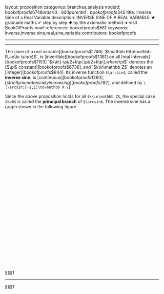 layout: proposition
categories: branches,analysis
nodeid: bookofproofs$6748
orderid: 900
parentid: bookofproofs$346
title: Inverse Sine of a Real Variable
description: INVERSE SINE OF A REAL VARIABLE ★ graduate maths ✔ step by step ✚ by the axiomatic method ➜ visit BookOfProofs now!
references: bookofproofs$581
keywords: inverse,inverse sine,real,sine,variable
contributors: bookofproofs

---


---

The [sine of a real variable][bookofproofs$1746] `$\mathbb R\to\mathbb R,~x\to \sin(x)$`, is [invertible][bookofproofs$1381] on all [real intervals][bookofproofs$1153] `$x\in[-\pi/2+k\pi,\pi/2+k\pi],$` where `$\pi$` denotes the [$\pi$ constant][bookofproofs$6738], and `$k\in\mathbb Z$` denotes an [integer][bookofproofs$844].
Its inverse function `$\arcsin$`, called the **inverse sine**, is [continuous][bookofproofs$1260], [strictly monotonically increasing][bookofproofs$282], and defined by
`\[\arcsin:[-1,1]\to\mathbb R.\]`

Since the above proposition holds for all `$k\in\mathbb Z$`, the special case `$k=0$` is called the **principal branch** of `$\arcsin$`. The inverse sine has a graph shown in the following figure:


<div id="boxE20211" class="jxgbox centered" style="max-width:500px; height:500px;"></div>
<div style ='clear:both'></div> 
 
§§§1

---

§§§1

<script type="text/javascript">


var brd = JXG.JSXGraph.initBoard('boxE20211', {boundingbox: [-1.1, 2, 1.1, -2], axis:true});


var p = brd.create('point',[0,Math.PI/2], {name:'π/2',size:1});
var p0 = brd.create('point',[0,-Math.PI/2], {name:'-π/2',size:1});
var p1 = brd.create('point',[-1,0], {size:1, name:''});
var p2 = brd.create('point',[1,0], {size:1, name:''});
var p3 = brd.create('point',[1,Math.PI/2], {size:1, name:''});
var p4 = brd.create('point',[-1,-Math.PI/2], {size:1, name:''});
var l1 = brd.create('line',[p2,p3], {straightFirst:false, straightLast:false, strokeWidth:1, dash:2});
var l2 = brd.create('line',[p,p3], {straightFirst:false, straightLast:false, strokeWidth:1, dash:2});
var l3 = brd.create('line',[p1,p4], {straightFirst:false, straightLast:false, strokeWidth:1, dash:2});
var l4 = brd.create('line',[p0,p4], {straightFirst:false, straightLast:false, strokeWidth:1, dash:2});

var f = brd.create('functiongraph',[function(x){ 
	return Math.asin(x); 
}]);

</script>

